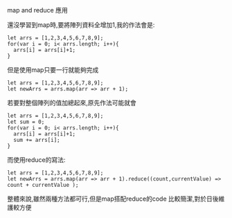 map and reduce 應用

還沒學習到map時,要將陣列資料全增加1,我的作法會是:

```
let arrs = [1,2,3,4,5,6,7,8,9];
for(var i = 0; i< arrs.length; i++){
  arrs[i] = arrs[i]+1;
}
```

但是使用map只要一行就能夠完成

```
let arrs = [1,2,3,4,5,6,7,8,9];
let newArrs = arrs.map(arr => arr + 1);
```

若要對整個陣列的值加總起來,原先作法可能就會

```
let arrs = [1,2,3,4,5,6,7,8,9];
let sum = 0;
for(var i = 0; i< arrs.length; i++){
  arrs[i] = arrs[i]+1;
  sum += arrs[i];
}

```

而使用reduce的寫法:

```
let arrs = [1,2,3,4,5,6,7,8,9];
let newArrs = arrs.map(arr => arr + 1).reduce((count,currentValue) => count + currentValue );
```

整體來說,雖然兩種方法都可行,但是map搭配reduce的code 比較簡潔,對於日後維護較方便
